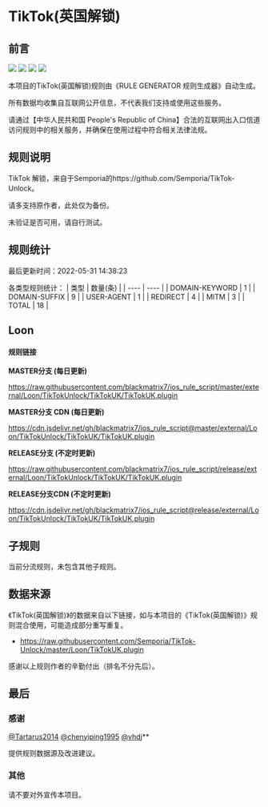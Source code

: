 # TikTok(英国解锁)

## 前言

![](https://shields.io/badge/-移除重复规则-ff69b4) ![](https://shields.io/badge/-MITM--HOSTNAME合并-brightgreen) ![](https://shields.io/badge/-Loon定制化规则-7cd1e3) ![](https://shields.io/badge/-正则推导HOSTNAME-033da7) 

本项目的TikTok(英国解锁)规则由《RULE GENERATOR 规则生成器》自动生成。

所有数据均收集自互联网公开信息，不代表我们支持或使用这些服务。

请通过【中华人民共和国 People's Republic of China】合法的互联网出入口信道访问规则中的相关服务，并确保在使用过程中符合相关法律法规。
## 规则说明
TikTok 解锁，来自于Semporia的https://github.com/Semporia/TikTok-Unlock。

请多支持原作者，此处仅为备份。

未验证是否可用，请自行测试。

## 规则统计

最后更新时间：2022-05-31 14:38:23

各类型规则统计：
| 类型 | 数量(条)  | 
| ---- | ----  |
| DOMAIN-KEYWORD | 1  | 
| DOMAIN-SUFFIX | 9  | 
| USER-AGENT | 1  | 
| REDIRECT | 4  | 
| MITM | 3  | 
| TOTAL | 18  | 


## Loon 

#### 规则链接
**MASTER分支 (每日更新)**

https://raw.githubusercontent.com/blackmatrix7/ios_rule_script/master/external/Loon/TikTokUnlock/TikTokUK/TikTokUK.plugin

**MASTER分支 CDN (每日更新)**

https://cdn.jsdelivr.net/gh/blackmatrix7/ios_rule_script@master/external/Loon/TikTokUnlock/TikTokUK/TikTokUK.plugin

**RELEASE分支 (不定时更新)**

https://raw.githubusercontent.com/blackmatrix7/ios_rule_script/release/external/Loon/TikTokUnlock/TikTokUK/TikTokUK.plugin

**RELEASE分支CDN (不定时更新)**

https://cdn.jsdelivr.net/gh/blackmatrix7/ios_rule_script@release/external/Loon/TikTokUnlock/TikTokUK/TikTokUK.plugin

## 子规则

当前分流规则，未包含其他子规则。


## 数据来源

《TikTok(英国解锁)》的数据来自以下链接，如与本项目的《TikTok(英国解锁)》规则混合使用，可能造成部分重写重复。

- https://raw.githubusercontent.com/Semporia/TikTok-Unlock/master/Loon/TikTokUK.plugin


感谢以上规则作者的辛勤付出（排名不分先后）。

## 最后

### 感谢

[@Tartarus2014](https://github.com/Tartarus2014)  [@chenyiping1995](https://github.com/chenyiping1995) [@vhdj](https://github.com/vhdj)**

提供规则数据源及改进建议。

### 其他

请不要对外宣传本项目。